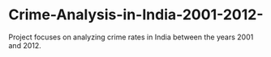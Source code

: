 # Crime-Analysis-in-India-2001-2012-
Project focuses on analyzing crime rates in India between the years 2001 and 2012.
